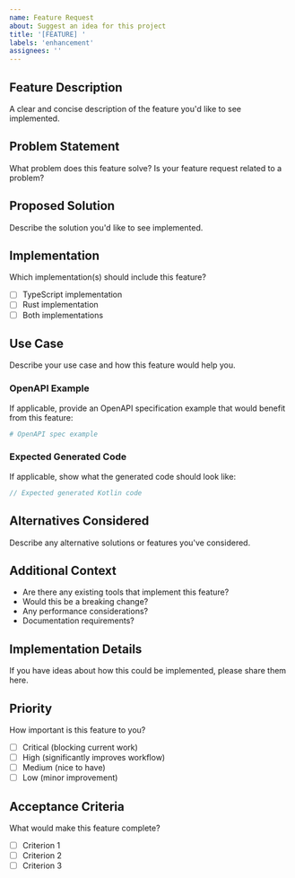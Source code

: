 ```yaml
---
name: Feature Request
about: Suggest an idea for this project
title: '[FEATURE] '
labels: 'enhancement'
assignees: ''
---
```


## Feature Description
A clear and concise description of the feature you'd like to see implemented.

## Problem Statement
What problem does this feature solve? Is your feature request related to a problem?

## Proposed Solution
Describe the solution you'd like to see implemented.

## Implementation
Which implementation(s) should include this feature?
- [ ] TypeScript implementation
- [ ] Rust implementation
- [ ] Both implementations

## Use Case
Describe your use case and how this feature would help you.

### OpenAPI Example
If applicable, provide an OpenAPI specification example that would benefit from this feature:

```yaml
# OpenAPI spec example
```

### Expected Generated Code
If applicable, show what the generated code should look like:

```kotlin
// Expected generated Kotlin code
```

## Alternatives Considered
Describe any alternative solutions or features you've considered.

## Additional Context
- Are there any existing tools that implement this feature?
- Would this be a breaking change?
- Any performance considerations?
- Documentation requirements?

## Implementation Details
If you have ideas about how this could be implemented, please share them here.

## Priority
How important is this feature to you?
- [ ] Critical (blocking current work)
- [ ] High (significantly improves workflow)
- [ ] Medium (nice to have)
- [ ] Low (minor improvement)

## Acceptance Criteria
What would make this feature complete?
- [ ] Criterion 1
- [ ] Criterion 2
- [ ] Criterion 3